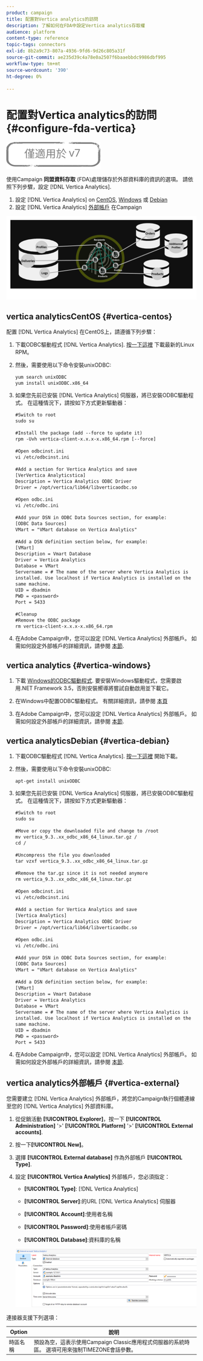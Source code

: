 ```yaml
---
product: campaign
title: 配置對Vertica analytics的訪問
description: 了解如何在FDA中設定Vertica analytics存取權
audience: platform
content-type: reference
topic-tags: connectors
exl-id: 8b2a9c73-807a-4936-9fd6-9d26c805a31f
source-git-commit: ae235d39c4a78e0a2507f6baaebbdc9986dbf995
workflow-type: tm+mt
source-wordcount: '390'
ht-degree: 0%

---
```


# 配置對Vertica analytics的訪問 {#configure-fda-vertica}

![](../../assets/v7-only.svg)

使用Campaign **同盟資料存取** (FDA)處理儲存於外部資料庫的資訊的選項。 請依照下列步驟，設定 [!DNL Vertica Analytics].

1. 設定 [!DNL Vertica Analytics] on [CentOS](#vertica-centos), [Windows](#vertica-windows) 或 [Debian](#vertica-debian)
1. 設定 [!DNL Vertica Analytics] [外部帳戶](#vertica-external) 在Campaign

![](assets/snowflake_3.png)

## vertica analyticsCentOS {#vertica-centos}

配置 [!DNL Vertica Analytics] 在CentOS上，請遵循下列步驟：

1. 下載ODBC驅動程式 [!DNL Vertica Analytics]. [按一下這裡](https://www.vertica.com/download/vertica/client-drivers/) 下載最新的Linux RPM。

1. 然後，需要使用以下命令安裝unixODBC:

   ```
   yum search unixODBC
   yum install unixODBC.x86_64
   ```

1. 如果您先前已安裝 [!DNL Vertica Analytics] 伺服器，將已安裝ODBC驅動程式。 在這種情況下，請按如下方式更新驅動器：

   ```
   #Switch to root
   sudo su
   
   #Install the package (add --force to update it)
   rpm -Uvh vertica-client-x.x.x-x.x86_64.rpm [--force]
   
   #Open odbcinst.ini
   vi /etc/odbcinst.ini
   
   #Add a section for Vertica Analytics and save
   [VerVertica Analyticstica]
   Description = Vertica Analytics ODBC Driver
   Driver = /opt/vertica/lib64/libverticaodbc.so
   
   #Open odbc.ini
   vi /etc/odbc.ini
   
   #Add your DSN in ODBC Data Sources section, for example:
   [ODBC Data Sources]
   VMart = "VMart database on Vertica Analytics"
   
   #Add a DSN definition section below, for example:
   [VMart]
   Description = Vmart Database
   Driver = Vertica Analytics
   Database = VMart
   Servername = # The name of the server where Vertica Analytics is installed. Use localhost if Vertica Analytics is installed on the same machine.
   UID = dbadmin
   PWD = <password>
   Port = 5433
   
   #Cleanup
   #Remove the ODBC package
   rm vertica-client-x.x.x-x.x86_64.rpm
   ```

1. 在Adobe Campaign中，您可以設定 [!DNL Vertica Analytics] 外部帳戶。 如需如何設定外部帳戶的詳細資訊，請參閱 [本節](#vertica-external).

## vertica analytics {#vertica-windows}

1. 下載 [Windows的ODBC驅動程式](https://www.vertica.com/download/vertica/client-drivers/). 要安裝Windows驅動程式，您需要啟用.NET Framework 3.5，否則安裝嚮導將嘗試自動啟用並下載它。

1. 在Windows中配置ODBC驅動程式。 有關詳細資訊，請參閱 [本頁](https://www.vertica.com/docs/9.2.x/HTML/Content/Authoring/ConnectingToVertica/ClientODBC/SettingUpADSN.htm)

1. 在Adobe Campaign中，您可以設定 [!DNL Vertica Analytics] 外部帳戶。 如需如何設定外部帳戶的詳細資訊，請參閱 [本節](#vertical-external).

## vertica analyticsDebian {#vertica-debian}

1. 下載ODBC驅動程式 [!DNL Vertica Analytics]. [按一下這裡](https://sfc-repo.snowflakecomputing.com/odbc/linux/latest/index.html) 開始下載。

1. 然後，需要使用以下命令安裝unixODBC:

   ```
   apt-get install unixODBC
   ```

1. 如果您先前已安裝 [!DNL Vertica Analytics] 伺服器，將已安裝ODBC驅動程式。 在這種情況下，請按如下方式更新驅動器：

   ```
   #Switch to root
   sudo su
   
   #Move or copy the downloaded file and change to /root
   mv vertica_9.3..xx_odbc_x86_64_linux.tar.gz /
   cd /
   
   #Uncompress the file you downloaded
   tar vzxf vertica_9.3..xx_odbc_x86_64_linux.tar.gz
   
   #Remove the tar.gz since it is not needed anymore
   rm vertica_9.3..xx_odbc_x86_64_linux.tar.gz
   
   #Open odbcinst.ini
   vi /etc/odbcinst.ini
   
   #Add a section for Vertica Analytics and save
   [Vertica Analytics]
   Description = Vertica Analytics ODBC Driver
   Driver = /opt/vertica/lib64/libverticaodbc.so
   
   #Open odbc.ini
   vi /etc/odbc.ini
   
   #Add your DSN in ODBC Data Sources section, for example:
   [ODBC Data Sources]
   VMart = "VMart database on Vertica Analytics"
   
   #Add a DSN definition section below, for example:
   [VMart]
   Description = Vmart Database
   Driver = Vertica Analytics
   Database = VMart
   Servername = # The name of the server where Vertica Analytics is installed. Use localhost if Vertica Analytics is installed on the same machine.
   UID = dbadmin
   PWD = <password>
   Port = 5433
   ```

1. 在Adobe Campaign中，您可以設定 [!DNL Vertica Analytics] 外部帳戶。 如需如何設定外部帳戶的詳細資訊，請參閱 [本節](#vertica-external).

## vertica analytics外部帳戶 {#vertica-external}

您需要建立 [!DNL Vertica Analytics] 外部帳戶，將您的Campaign執行個體連線至您的 [!DNL Vertica Analytics] 外部資料庫。

1. 從促銷活動 **[!UICONTROL Explorer]**，按一下 **[!UICONTROL Administration]** &#39;>&#39; **[!UICONTROL Platform]** &#39;>&#39; **[!UICONTROL External accounts]**.

1. 按一下&#x200B;**[!UICONTROL New]**。

1. 選擇 **[!UICONTROL External database]** 作為外部帳戶 **[!UICONTROL Type]**.

1. 設定 **[!UICONTROL Vertica Analytics]** 外部帳戶，您必須指定：

   * **[!UICONTROL Type]**: [!DNL Vertica Analytics]

   * **[!UICONTROL Server]**:的URL [!DNL Vertica Analytics] 伺服器

   * **[!UICONTROL Account]**:使用者名稱

   * **[!UICONTROL Password]**:使用者帳戶密碼

   * **[!UICONTROL Database]**:資料庫的名稱

   ![](assets/vertica.png)

連接器支援下列選項：

| Option | 說明 |
|---|---|
| 時區名稱 | 預設為空，這表示使用Campaign Classic應用程式伺服器的系統時區。 選項可用來強制TIMEZONE會話參數。 |

